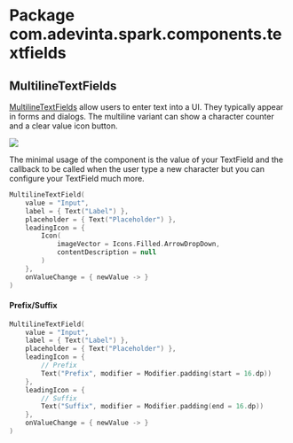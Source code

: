 # Package com.adevinta.spark.components.textfields

## MultilineTextFields

[MultilineTextFields](https://spark.adevinta.com/1186e1705/p/365c2e-text-viewarea/b/0658e2) allow users to enter text into a UI. They typically appear in forms and dialogs.
The multiline variant can show a character counter and a clear value icon button.

![](../../images/com.adevinta.spark.textfields_TextFieldDocScreenshot_multilineTextFieldShowcase__light.png)

The minimal usage of the component is the value of your TextField and the callback to be called
when the user type a new character but you can configure your TextField much more.

```kotlin
MultilineTextField(
    value = "Input",
    label = { Text("Label") },
    placeholder = { Text("Placeholder") },
    leadingIcon = {
        Icon(
            imageVector = Icons.Filled.ArrowDropDown,
            contentDescription = null
        )
    },
    onValueChange = { newValue -> }
)
```

#### Prefix/Suffix

```kotlin
MultilineTextField(
    value = "Input",
    label = { Text("Label") },
    placeholder = { Text("Placeholder") },
    leadingIcon = {
        // Prefix
        Text("Prefix", modifier = Modifier.padding(start = 16.dp))
    },
    leadingIcon = {
        // Suffix
        Text("Suffix", modifier = Modifier.padding(end = 16.dp))
    },
    onValueChange = { newValue -> }
)
```
